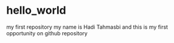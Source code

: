 # hello_world
 my first repository
 my name is Hadi Tahmasbi and this is my first opportunity on github repository
